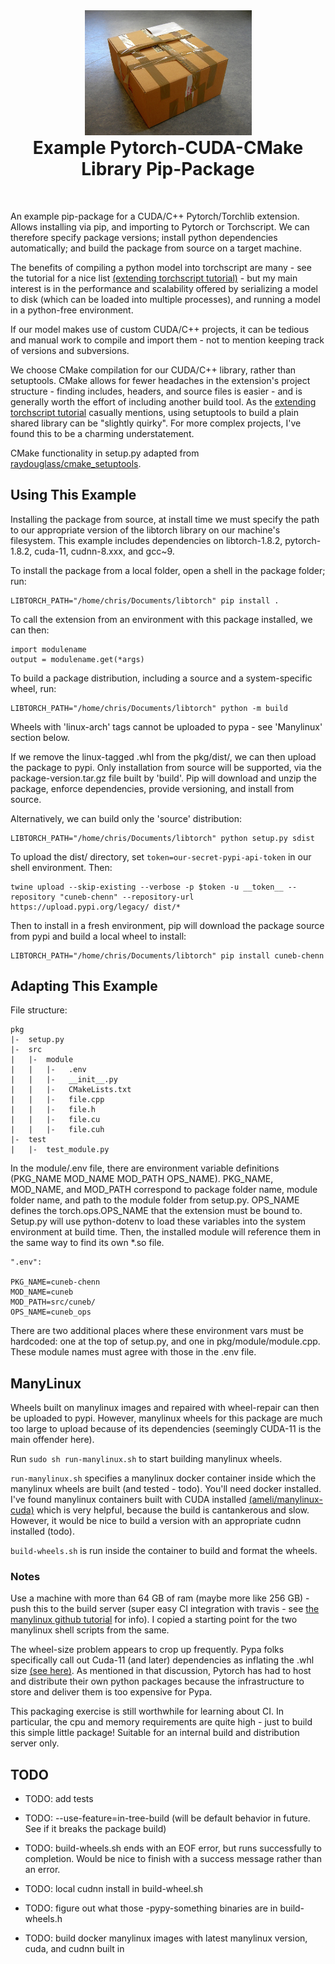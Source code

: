 

<div align="center">
    <img src="https://raw.githubusercontent.com/chrishenn/cuneb-chenn/main/doc/images/package.jpeg?raw=True" height="200" >
</div>

<h1 align="center" style="margin-top: 0px;">Example Pytorch-CUDA-CMake Library Pip-Package</h1>

&emsp;

An example pip-package for a CUDA/C++ Pytorch/Torchlib extension. Allows installing via pip, and importing to Pytorch or Torchscript. We can therefore specify package versions; install python dependencies automatically; and build the package from source on a target machine.

The benefits of compiling a python model into torchscript are many - see the tutorial for a nice list [(extending torchscript tutorial)](https://pytorch.org/tutorials/advanced/torch_script_custom_ops.html) - but my main interest is in the performance and scalability offered by serializing a model to disk (which can be loaded into multiple processes), and running a model in a python-free environment.

If our model makes use of custom CUDA/C++ projects, it can be tedious and manual work to compile and import them - not to mention keeping track of versions and subversions.

We choose CMake compilation for our CUDA/C++ library, rather than setuptools. CMake allows for fewer headaches in the extension's project structure - finding includes, headers, and source files is easier - and is generally worth the effort of including another build tool. As the [extending torchscript tutorial](https://pytorch.org/tutorials/advanced/torch_script_custom_ops.html) casually mentions, using setuptools to build a plain shared library can be "slightly quirky". For more complex projects, I've found this to be a charming understatement.

CMake functionality in setup.py adapted from [raydouglass/cmake_setuptools](https://github.com/raydouglass/cmake_setuptools).


## Using This Example

Installing the package from source, at install time we must specify the path to our appropriate version of the libtorch library on our machine's filesystem. This example includes dependencies on libtorch-1.8.2, pytorch-1.8.2, cuda-11, cudnn-8.xxx, and gcc~9.

To install the package from a local folder, open a shell in the package folder; run: 

    LIBTORCH_PATH="/home/chris/Documents/libtorch" pip install .

To call the extension from an environment with this package installed, we can then: 

    import modulename
    output = modulename.get(*args)

To build a package distribution, including a source and a system-specific wheel, run:

    LIBTORCH_PATH="/home/chris/Documents/libtorch" python -m build

Wheels with 'linux-arch' tags cannot be uploaded to pypa - see 'Manylinux' section below. 

If we remove the linux-tagged .whl from the pkg/dist/, we can then upload the package to pypi. Only installation from source will be supported, via the package-version.tar.gz file built by 'build'. Pip will download and unzip the package, enforce dependencies, provide versioning, and install from source.

Alternatively, we can build only the 'source' distribution:

    LIBTORCH_PATH="/home/chris/Documents/libtorch" python setup.py sdist

To upload the dist/ directory, set `token=our-secret-pypi-api-token` in our shell environment. Then:

    twine upload --skip-existing --verbose -p $token -u __token__ --repository "cuneb-chenn" --repository-url https://upload.pypi.org/legacy/ dist/*

Then to install in a fresh environment, pip will download the package source from pypi and build a local wheel to install:

    LIBTORCH_PATH="/home/chris/Documents/libtorch" pip install cuneb-chenn





## Adapting This Example

File structure:

    pkg 
    |-  setup.py
    |-  src 
    |   |-  module
    |   |   |-   .env
    |   |   |-   __init__.py
    |   |   |-   CMakeLists.txt
    |   |   |-   file.cpp
    |   |   |-   file.h
    |   |   |-   file.cu
    |   |   |-   file.cuh
    |-  test
    |   |-  test_module.py

In the module/.env file, there are environment variable definitions (PKG_NAME MOD_NAME MOD_PATH OPS_NAME). PKG_NAME, MOD_NAME, and MOD_PATH correspond to package folder name, module folder name, and path to the module folder from setup.py. OPS_NAME defines the torch.ops.OPS_NAME that the extension must be bound to. Setup.py will use python-dotenv to load these variables into the system environment at build time. Then, the installed module will reference them in the same way to find its own *.so file. 

    ".env":

    PKG_NAME=cuneb-chenn
    MOD_NAME=cuneb
    MOD_PATH=src/cuneb/
    OPS_NAME=cuneb_ops

There are two additional places where these environment vars must be hardcoded: one at the top of setup.py, and one in pkg/module/module.cpp. These module names must agree with those in the .env file.







## ManyLinux

Wheels built on manylinux images and repaired with wheel-repair can then be uploaded to pypi. However, manylinux wheels for this package are much too large to upload because of its dependencies (seemingly CUDA-11 is the main offender here).

Run `sudo sh run-manylinux.sh` to start building manylinux wheels.

`run-manylinux.sh` specifies a manylinux docker container inside which the manylinux wheels are built (and tested - todo). You'll need docker installed. I've found manylinux containers built with CUDA installed [(ameli/manylinux-cuda)](https://github.com/ameli/manylinux-cuda) which is very helpful, because the build is cantankerous and slow. However, it would be nice to build a version with an appropriate cudnn installed (todo). 

`build-wheels.sh` is run inside the container to build and format the wheels.

### Notes
Use a machine with more than 64 GB of ram (maybe more like 256 GB) - push this to the build server (super easy CI integration with travis - see [the manylinux github tutorial](https://github.com/pypa/python-manylinux-demo) for info). I copied a starting point for the two manylinux shell scripts from the same.   

The wheel-size problem appears to crop up frequently. Pypa folks specifically call out Cuda-11 (and later) dependencies as inflating the .whl size [(see here)](https://discuss.python.org/t/what-to-do-about-gpus-and-the-built-distributions-that-support-them/7125). As mentioned in that discussion, Pytorch has had to host and distribute their own python packages because the infrastructure to store and deliver them is too expensive for Pypa. 

This packaging exercise is still worthwhile for learning about CI. In particular, the cpu and memory requirements are quite high - just to build this simple little package! Suitable for an internal build and distribution server only. 


 ## TODO

- TODO: add tests
- TODO: --use-feature=in-tree-build (will be default behavior in future. See if it breaks the package build)


- TODO: build-wheels.sh ends with an EOF error, but runs successfully to completion. Would be nice to finish with a success message rather than an error.
- TODO: local cudnn install in build-wheel.sh
- TODO: figure out what those -pypy-something binaries are in build-wheels.h
- TODO: build docker manylinux images with latest manylinux version, cuda, and cudnn built in


